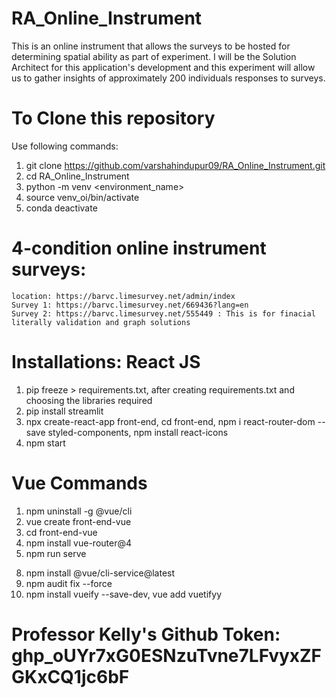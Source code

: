 # RA_Online_Instrument
This is an online instrument that allows the surveys to be hosted for determining spatial ability as part of experiment. I will be the Solution Architect for this application's development and this experiment will allow us to gather insights of approximately 200 individuals responses to surveys.

# To Clone this repository
Use following commands:
1. git clone https://github.com/varshahindupur09/RA_Online_Instrument.git
2. cd RA_Online_Instrument
3. python -m venv <environment_name>
4. source venv_oi/bin/activate
5. conda deactivate

# 4-condition online instrument surveys:
    location: https://barvc.limesurvey.net/admin/index
    Survey 1: https://barvc.limesurvey.net/669436?lang=en
    Survey 2: https://barvc.limesurvey.net/555449 : This is for finacial literally validation and graph solutions

# Installations: React JS
1. pip freeze > requirements.txt, after creating requirements.txt and choosing the libraries required
2. pip install streamlit
3. npx create-react-app front-end, cd front-end, npm i react-router-dom --save styled-components, npm install react-icons
4. npm start

# Vue Commands
1. npm uninstall -g @vue/cli
2. vue create front-end-vue
3. cd front-end-vue
4. npm install vue-router@4
5. npm run serve
<!-- 6. npm install bootstrap bootstrap-vue -->
<!-- 7. npm install bootstrap@5 or npm install bootstrap-vue bootstrap@5 -->
8. npm install @vue/cli-service@latest
9. npm audit fix --force
10. npm install vueify --save-dev, vue add vuetifyy

# Professor Kelly's Github Token: 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
